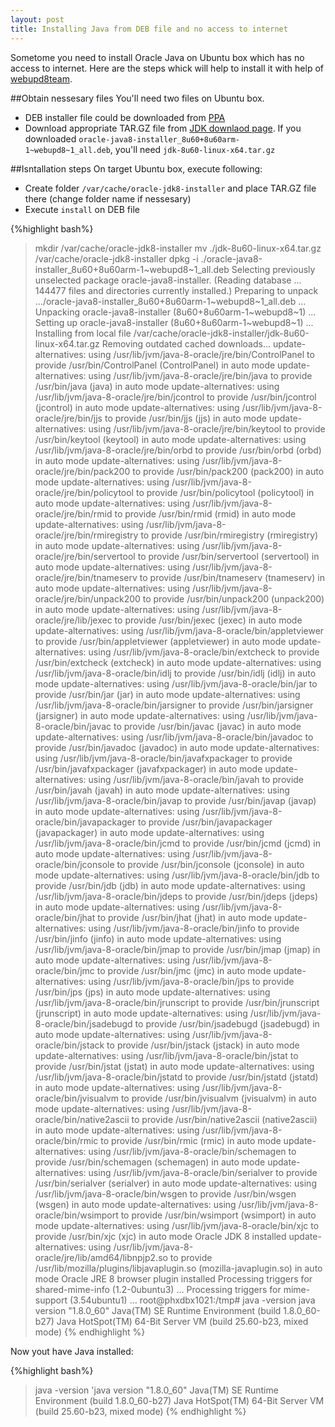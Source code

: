 ```yaml
---
layout: post
title: Installing Java from DEB file and no access to internet
---
```

Sometome you need to install Oracle Java on Ubuntu box which has no access to internet. Here are the steps whick will help to install it with help of [webupd8team](https://launchpad.net/~webupd8team/+archive/ubuntu/java). 

##Obtain nessesary files
You'll need two files on Ubuntu box.

 - DEB installer file could be downloaded from [PPA](http://ppa.launchpad.net/webupd8team/java/ubuntu/pool/main/o/)
 - Download appropriate TAR.GZ file from [JDK downlaod page](http://www.oracle.com/technetwork/java/javase/downloads/index.html). If you downloaded `oracle-java8-installer_8u60+8u60arm-1~webupd8~1_all.deb`, you'll need `jdk-8u60-linux-x64.tar.gz`

##Isntallation steps
On target Ubuntu box, execute following:

 - Create folder `/var/cache/oracle-jdk8-installer` and place TAR.GZ file there (change folder name if nessesary)
 - Execute `install` on DEB file
 
{%highlight bash%}
> mkdir /var/cache/oracle-jdk8-installer
> mv ./jdk-8u60-linux-x64.tar.gz /var/cache/oracle-jdk8-installer
> dpkg -i ./oracle-java8-installer_8u60+8u60arm-1~webupd8~1_all.deb
Selecting previously unselected package oracle-java8-installer.
(Reading database ... 144477 files and directories currently installed.)
Preparing to unpack .../oracle-java8-installer_8u60+8u60arm-1~webupd8~1_all.deb ...
Unpacking oracle-java8-installer (8u60+8u60arm-1~webupd8~1) ...
Setting up oracle-java8-installer (8u60+8u60arm-1~webupd8~1) ...
Installing from local file /var/cache/oracle-jdk8-installer/jdk-8u60-linux-x64.tar.gz
Removing outdated cached downloads...
update-alternatives: using /usr/lib/jvm/java-8-oracle/jre/bin/ControlPanel to provide /usr/bin/ControlPanel (ControlPanel) in auto mode
update-alternatives: using /usr/lib/jvm/java-8-oracle/jre/bin/java to provide /usr/bin/java (java) in auto mode
update-alternatives: using /usr/lib/jvm/java-8-oracle/jre/bin/jcontrol to provide /usr/bin/jcontrol (jcontrol) in auto mode
update-alternatives: using /usr/lib/jvm/java-8-oracle/jre/bin/jjs to provide /usr/bin/jjs (jjs) in auto mode
update-alternatives: using /usr/lib/jvm/java-8-oracle/jre/bin/keytool to provide /usr/bin/keytool (keytool) in auto mode
update-alternatives: using /usr/lib/jvm/java-8-oracle/jre/bin/orbd to provide /usr/bin/orbd (orbd) in auto mode
update-alternatives: using /usr/lib/jvm/java-8-oracle/jre/bin/pack200 to provide /usr/bin/pack200 (pack200) in auto mode
update-alternatives: using /usr/lib/jvm/java-8-oracle/jre/bin/policytool to provide /usr/bin/policytool (policytool) in auto mode
update-alternatives: using /usr/lib/jvm/java-8-oracle/jre/bin/rmid to provide /usr/bin/rmid (rmid) in auto mode
update-alternatives: using /usr/lib/jvm/java-8-oracle/jre/bin/rmiregistry to provide /usr/bin/rmiregistry (rmiregistry) in auto mode
update-alternatives: using /usr/lib/jvm/java-8-oracle/jre/bin/servertool to provide /usr/bin/servertool (servertool) in auto mode
update-alternatives: using /usr/lib/jvm/java-8-oracle/jre/bin/tnameserv to provide /usr/bin/tnameserv (tnameserv) in auto mode
update-alternatives: using /usr/lib/jvm/java-8-oracle/jre/bin/unpack200 to provide /usr/bin/unpack200 (unpack200) in auto mode
update-alternatives: using /usr/lib/jvm/java-8-oracle/jre/lib/jexec to provide /usr/bin/jexec (jexec) in auto mode
update-alternatives: using /usr/lib/jvm/java-8-oracle/bin/appletviewer to provide /usr/bin/appletviewer (appletviewer) in auto mode
update-alternatives: using /usr/lib/jvm/java-8-oracle/bin/extcheck to provide /usr/bin/extcheck (extcheck) in auto mode
update-alternatives: using /usr/lib/jvm/java-8-oracle/bin/idlj to provide /usr/bin/idlj (idlj) in auto mode
update-alternatives: using /usr/lib/jvm/java-8-oracle/bin/jar to provide /usr/bin/jar (jar) in auto mode
update-alternatives: using /usr/lib/jvm/java-8-oracle/bin/jarsigner to provide /usr/bin/jarsigner (jarsigner) in auto mode
update-alternatives: using /usr/lib/jvm/java-8-oracle/bin/javac to provide /usr/bin/javac (javac) in auto mode
update-alternatives: using /usr/lib/jvm/java-8-oracle/bin/javadoc to provide /usr/bin/javadoc (javadoc) in auto mode
update-alternatives: using /usr/lib/jvm/java-8-oracle/bin/javafxpackager to provide /usr/bin/javafxpackager (javafxpackager) in auto mode
update-alternatives: using /usr/lib/jvm/java-8-oracle/bin/javah to provide /usr/bin/javah (javah) in auto mode
update-alternatives: using /usr/lib/jvm/java-8-oracle/bin/javap to provide /usr/bin/javap (javap) in auto mode
update-alternatives: using /usr/lib/jvm/java-8-oracle/bin/javapackager to provide /usr/bin/javapackager (javapackager) in auto mode
update-alternatives: using /usr/lib/jvm/java-8-oracle/bin/jcmd to provide /usr/bin/jcmd (jcmd) in auto mode
update-alternatives: using /usr/lib/jvm/java-8-oracle/bin/jconsole to provide /usr/bin/jconsole (jconsole) in auto mode
update-alternatives: using /usr/lib/jvm/java-8-oracle/bin/jdb to provide /usr/bin/jdb (jdb) in auto mode
update-alternatives: using /usr/lib/jvm/java-8-oracle/bin/jdeps to provide /usr/bin/jdeps (jdeps) in auto mode
update-alternatives: using /usr/lib/jvm/java-8-oracle/bin/jhat to provide /usr/bin/jhat (jhat) in auto mode
update-alternatives: using /usr/lib/jvm/java-8-oracle/bin/jinfo to provide /usr/bin/jinfo (jinfo) in auto mode
update-alternatives: using /usr/lib/jvm/java-8-oracle/bin/jmap to provide /usr/bin/jmap (jmap) in auto mode
update-alternatives: using /usr/lib/jvm/java-8-oracle/bin/jmc to provide /usr/bin/jmc (jmc) in auto mode
update-alternatives: using /usr/lib/jvm/java-8-oracle/bin/jps to provide /usr/bin/jps (jps) in auto mode
update-alternatives: using /usr/lib/jvm/java-8-oracle/bin/jrunscript to provide /usr/bin/jrunscript (jrunscript) in auto mode
update-alternatives: using /usr/lib/jvm/java-8-oracle/bin/jsadebugd to provide /usr/bin/jsadebugd (jsadebugd) in auto mode
update-alternatives: using /usr/lib/jvm/java-8-oracle/bin/jstack to provide /usr/bin/jstack (jstack) in auto mode
update-alternatives: using /usr/lib/jvm/java-8-oracle/bin/jstat to provide /usr/bin/jstat (jstat) in auto mode
update-alternatives: using /usr/lib/jvm/java-8-oracle/bin/jstatd to provide /usr/bin/jstatd (jstatd) in auto mode
update-alternatives: using /usr/lib/jvm/java-8-oracle/bin/jvisualvm to provide /usr/bin/jvisualvm (jvisualvm) in auto mode
update-alternatives: using /usr/lib/jvm/java-8-oracle/bin/native2ascii to provide /usr/bin/native2ascii (native2ascii) in auto mode
update-alternatives: using /usr/lib/jvm/java-8-oracle/bin/rmic to provide /usr/bin/rmic (rmic) in auto mode
update-alternatives: using /usr/lib/jvm/java-8-oracle/bin/schemagen to provide /usr/bin/schemagen (schemagen) in auto mode
update-alternatives: using /usr/lib/jvm/java-8-oracle/bin/serialver to provide /usr/bin/serialver (serialver) in auto mode
update-alternatives: using /usr/lib/jvm/java-8-oracle/bin/wsgen to provide /usr/bin/wsgen (wsgen) in auto mode
update-alternatives: using /usr/lib/jvm/java-8-oracle/bin/wsimport to provide /usr/bin/wsimport (wsimport) in auto mode
update-alternatives: using /usr/lib/jvm/java-8-oracle/bin/xjc to provide /usr/bin/xjc (xjc) in auto mode
Oracle JDK 8 installed
update-alternatives: using /usr/lib/jvm/java-8-oracle/jre/lib/amd64/libnpjp2.so to provide /usr/lib/mozilla/plugins/libjavaplugin.so (mozilla-javaplugin.so) in auto mode
Oracle JRE 8 browser plugin installed
Processing triggers for shared-mime-info (1.2-0ubuntu3) ...
Processing triggers for mime-support (3.54ubuntu1) ...
root@phxdbx1021:/tmp# java -version
java version "1.8.0_60"
Java(TM) SE Runtime Environment (build 1.8.0_60-b27)
Java HotSpot(TM) 64-Bit Server VM (build 25.60-b23, mixed mode)
{% endhighlight %}

Now yout have Java installed:

{%highlight bash%}
> java -version
'java version "1.8.0_60"
Java(TM) SE Runtime Environment (build 1.8.0_60-b27)
Java HotSpot(TM) 64-Bit Server VM (build 25.60-b23, mixed mode)
{% endhighlight %}